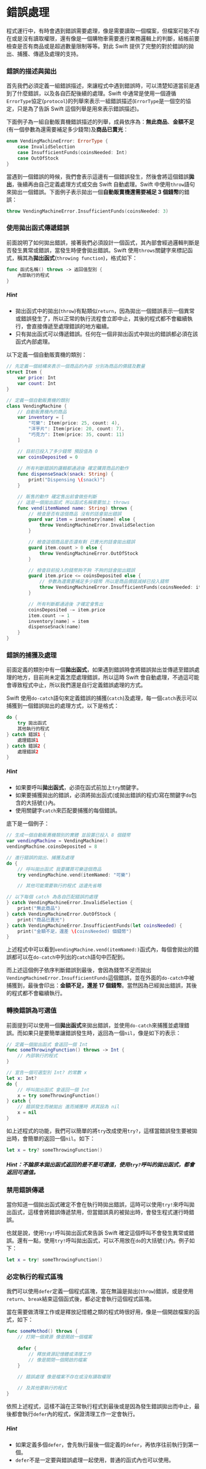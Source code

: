 # 錯誤處理

程式運行中，有時會遇到錯誤需要處理，像是需要讀取一個檔案，但檔案可能不存在或是沒有讀取權限，還有像是一個購物車需要進行業務邏輯上的判斷，結帳前要檢查是否有商品或是超過數量限制等等。對此 Swift 提供了完整的對於錯誤的拋出、捕獲、傳遞及處理的支持。


### 錯誤的描述與拋出

首先我們必須定義一組錯誤描述，來讓程式中遇到錯誤時，可以清楚知道當前是遇到了什麼錯誤，以及各自匹配後續的處理。Swift 中通常是使用一個遵循`ErrorType`協定(`protocol`)的列舉來表示一組錯誤描述(`ErrorType`是一個空的協定，只是為了告訴 Swift 這個列舉是用來表示錯誤描述)。

下面例子為一組自動販賣機錯誤描述的列舉，成員依序為：**無此商品**、**金額不足**(有一個參數為還需要補足多少錢幣)及**商品已賣光**：

```swift
enum VendingMachineError: ErrorType {
    case InvalidSelection
    case InsufficientFunds(coinsNeeded: Int)
    case OutOfStock
}

```

當遇到一個錯誤的時候，我們會表示這邊有一個錯誤發生，然後會將這個錯誤**拋出**，後續再由自己定義處理方式或交由 Swift 自動處理。Swift 中使用`throw`語句來拋出一個錯誤。下面例子表示拋出一個**自動販賣機還需要補足 3 個錢幣**的錯誤：

```swift
throw VendingMachineError.InsufficientFunds(coinsNeeded: 3)

```


### 使用拋出函式傳遞錯誤

前面說明了如何拋出錯誤，接著我們必須設計一個函式，其內部會經過邏輯判斷是否發生異常或錯誤，當發生時便會拋出錯誤。Swift 使用`throws`關鍵字來標記函式，稱其為**拋出函式**(`throwing function`)，格式如下：

```swift
func 函式名稱() throws -> 返回值型別 {
    內部執行的程式
}

```

##### Hint

- 拋出函式中的拋出(`throw`)有點類似`return`，因為拋出一個錯誤表示一個異常或錯誤發生了，所以正常的執行流程會立即中止，其後的程式都不會繼續執行，會直接傳遞至處理錯誤的地方繼續。
- 只有拋出函式可以傳遞錯誤。任何在一個非拋出函式中拋出的錯誤都必須在該函式內部處理。

以下定義一個自動販賣機的類別：

```swift
// 先定義一個結構來表示一個商品的內容 分別為商品的價錢及數量
struct Item {
    var price: Int
    var count: Int
}

// 定義一個自動販賣機的類別
class VendingMachine {
    // 自動販賣機內的商品
    var inventory = [
        "可樂": Item(price: 25, count: 4),
        "洋芋片": Item(price: 20, count: 7),
        "巧克力": Item(price: 35, count: 11)
    ]

    // 目前已投入了多少錢幣 預設值為 0
    var coinsDeposited = 0
    
    // 所有判斷錯誤的邏輯都通過後 確定購買商品的動作
    func dispenseSnack(snack: String) {
        print("Dispensing \(snack)")
    }

    // 販售的動作 確定售出前會做些判斷
    // 這是一個拋出函式 所以函式名稱需要加上 throws
    func vend(itemNamed name: String) throws {
        // 檢查是否有這個商品 沒有的話會拋出錯誤
        guard var item = inventory[name] else {
            throw VendingMachineError.InvalidSelection
        }

        // 檢查這個商品是否還有剩 已賣光的話會拋出錯誤
        guard item.count > 0 else {
            throw VendingMachineError.OutOfStock
        }

        // 檢查目前投入的錢幣夠不夠 不夠的話會拋出錯誤
        guard item.price <= coinsDeposited else {
            // 參數為還需要補足多少錢幣 所以是商品價錢減掉已投入錢幣
            throw VendingMachineError.InsufficientFunds(coinsNeeded: item.price - coinsDeposited)
        }

        // 所有判斷都通過後 才確定會售出
        coinsDeposited -= item.price
        item.count -= 1
        inventory[name] = item
        dispenseSnack(name)
    }
}

```


### 錯誤的捕獲及處理

前面定義的類別中有一個**拋出函式**，如果遇到錯誤時會將錯誤拋出並傳遞至錯誤處理的地方，目前尚未定義怎麼處理錯誤，所以這時 Swift 會自動處理，不過這可能會導致程式中止，所以我們還是自行定義錯誤處理的方式。

Swift 使用`do-catch`語句來定義錯誤的捕獲(`catch`)及處理，每一個`catch`表示可以捕獲到一個錯誤拋出的處理方式，以下是格式：

```swift
do {
    try 拋出函式
    其他執行的程式
} catch 錯誤1 {
    處理錯誤1
} catch 錯誤2 {
    處理錯誤2
}

```

##### Hint

- 如果要呼叫**拋出函式**，必須在函式前加上`try`關鍵字。
- 如果要捕獲拋出的錯誤，必須將拋出函式(或拋出錯誤的程式)寫在關鍵字`do`包含的大括號`{}`內。
- 使用關鍵字`catch`來匹配要捕獲的每個錯誤。

底下是一個例子：

```swift
// 生成一個自動販賣機類別的實體 並設置已投入 8 個錢幣
var vendingMachine = VendingMachine()
vendingMachine.coinsDeposited = 8

// 進行錯誤的拋出、捕獲及處理
do {
    // 呼叫拋出函式 我要購買可樂這個商品
    try vendingMachine.vend(itemNamed: "可樂")

    // 其他可能需要執行的程式 這邊先省略

// 以下每個 catch 為各自匹配錯誤的處理
} catch VendingMachineError.InvalidSelection {
    print("無此商品")
} catch VendingMachineError.OutOfStock {
    print("商品已賣光")
} catch VendingMachineError.InsufficientFunds(let coinsNeeded) {
    print("金額不足，還差 \(coinsNeeded) 個錢幣")
}

```

上述程式中可以看到`vendingMachine.vend(itemNamed:)`函式內，每個會拋出的錯誤都可以在`do-catch`中列出的`catch`語句中匹配到。

而上述這個例子依序判斷錯誤到最後，會因為錢幣不足而拋出`VendingMachineError.InsufficientFunds`這個錯誤，並在外面的`do-catch`中被捕獲到，最後會印出：**金額不足，還差 17 個錢幣**。當然因為已經拋出錯誤，其後的程式都不會繼續執行。


### 轉換錯誤為可選值

前面提到可以使用一個**拋出函式**來拋出錯誤，並使用`do-catch`來捕獲並處理錯誤。而如果只是要簡單讓錯誤發生時，返回為一個`nil`，像是如下的表示：

```swift
// 定義一個拋出函式 會返回一個 Int
func someThrowingFunction() throws -> Int {
    // 內部執行的程式
}

// 宣告一個可選型別 Int? 的常數 x 
let x: Int?
do {
    // 呼叫拋出函式 會返回一個 Int
    x = try someThrowingFunction()
} catch {
    // 錯誤發生而被拋出 進而捕獲時 將其設為 nil
    x = nil
}

```

如上述程式的功能，我們可以簡單的將`try`改成使用`try?`，這樣當錯誤發生要被拋出時，會簡單的返回一個`nil`。如下：

```swift
let x = try? someThrowingFunction()

```

##### Hint：不論原本拋出函式返回的是不是可選值，使用`try?`呼叫的拋出函式，都會返回可選值。


### 禁用錯誤傳遞

當你知道一個拋出函式確定不會在執行時拋出錯誤，這時可以使用`try!`來呼叫拋出函式，這樣會將錯誤傳遞禁用，但當錯誤真的被拋出時，會發生程式運行時錯誤。

也就是說，使用`try!`呼叫拋出函式來告訴 Swift 確定這個呼叫不會發生異常或錯誤。還有一點，使用`try!`呼叫拋出函式，可以不用放在`do`的大括號`{}`內。例子如下：

```swift
let x = try! someThrowingFunction()

```


### 必定執行的程式區塊

我們可以使用`defer`定義一個程式區塊，當在無論是拋出(`throw`)錯誤，或是使用`return`、`break`結束這個函式後，都必定會執行這個程式區塊。

當在需要做清理工作或是釋放記憶體之類的程式時很好用，像是一個開啟檔案的函式，如下：

```swift
func someMethod() throws {
    // 打開一個資源 像是開啟一個檔案
	
    defer {
        // 釋放資源記憶體或清理工作
        // 像是關閉一個開啟的檔案
    }
	
    // 錯誤處理 像是檔案不存在或沒有讀取權限

    // 及其他要執行的程式
}

```

依照上述程式，這樣不論在正常執行程式到最後或是因為發生錯誤拋出而中止，最後都會執行`defer`內的程式，保證清理工作一定會執行。

##### Hint

- 如果定義多個`defer`，會先執行最後一個定義的`defer`，再依序往前執行到第一個。
- `defer`不是一定要與錯誤處理一起使用，普通的函式內也可以使用。

